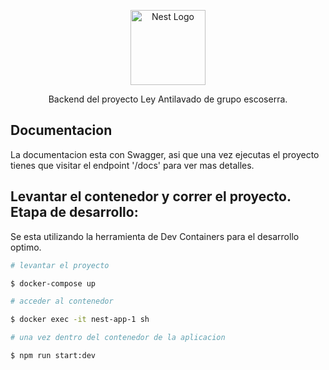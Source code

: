  <p align="center">
  <a href="http://nestjs.com/" target="blank"><img src="https://nestjs.com/img/logo-small.svg" width="120" alt="Nest Logo" /></a>
</p>

[circleci-image]: https://img.shields.io/circleci/build/github/nestjs/nest/master?token=abc123def456
[circleci-url]: https://circleci.com/gh/nestjs/nest

  <p align="center">Backend del proyecto Ley Antilavado de grupo escoserra.</p>

## Documentacion

La documentacion esta con Swagger, asi que una vez ejecutas el proyecto tienes que visitar el endpoint '/docs' para ver mas detalles.

## Levantar el contenedor y correr el proyecto. Etapa de desarrollo:

Se esta utilizando la herramienta de Dev Containers para el desarrollo optimo.

```bash
# levantar el proyecto

$ docker-compose up

# acceder al contenedor

$ docker exec -it nest-app-1 sh

# una vez dentro del contenedor de la aplicacion

$ npm run start:dev
```

